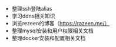 - 整理ssh登陆alias
- 学习ddns相关知识
- 浏览rezeen的博客（https://razeen.me/）
- 整理mysql安装和用户权限相关文档
- 整理docker安装和配置相关文档